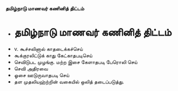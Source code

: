 **தமிழ்நாடு மாணவர் கணினித் திட்டம்**
- # தமிழ்நாடு மாணவர் கணினித் திட்டம்
- v. கூச்சலினால் காதடைக்கச்செய்
- கூக்குரலிட்டுக் காது கேட்காதபடிசெய்
- செவிடுபட முழங்கு. மற்ற இசை கேளாதபடி பேரொலி செய்
- செவி அதிரவை
- ஓசை ஊடுருவாதபடி செய்
- தள முதலியஹ்ற்றின் வகையில் ஒலித் தடைப்படுத்து.

